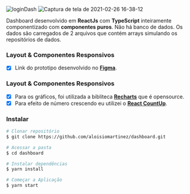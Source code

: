 


![loginDash](https://user-images.githubusercontent.com/41764501/109347009-3f9efc00-7851-11eb-81fd-39bd87c0b192.png)
![Captura de tela de 2021-02-26 16-38-12](https://user-images.githubusercontent.com/41764501/109347130-69582300-7851-11eb-9024-3d7a9cb54398.png)

Dashboard desenvolvido em **ReactJs** com **TypeScript** inteiramente componentizado com **componentes puros**.
Não há banco de dados. Os dados são carregados de 2 arquivos que contém arrays simulando os repositórios de dados.


### Layout & Componentes Responsivos

- [x] Link do prototipo desenvolvido no [**Figma**](https://www.figma.com/file/nOGmUkhcINJt6nd57R4ENu/Untitled?node-id=0%3A1).

### Layout & Componentes Responsivos

- [x] Para os gráficos, foi utilizada a bibliteca [**Recharts**](http://recharts.org/en-US) que é opensource.
- [x] Para efeito de número crescendo eu utilizei o [**React CountUp**](https://www.npmjs.com/package/react-countup).

### Instalar 

```bash
# Clonar repositório
$ git clone https://github.com/aloisiomartinez/dashboard.git

# Acessar a pasta
$ cd dashboard

# Instalar dependências
$ yarn install

# Começar a Aplicação
$ yarn start
```
